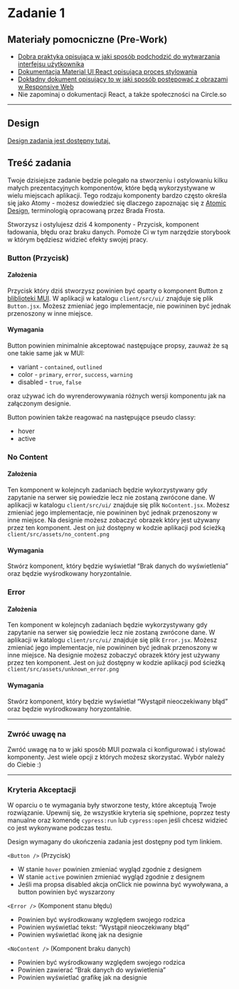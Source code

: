 # Zadanie 1

## Materiały pomocniczne (Pre-Work)
- [Dobra praktyka opisująca w jaki sposób podchodzić do wytwarzania interfejsu użytkownika](https://www.componentdriven.org/)
- [Dokumentacja Material UI React opisująca proces stylowania](https://mui.com/customization/how-to-customize/)
- [Dokładny dokument opisujący to w jaki sposób postępować z obrazami w Responsive Web](https://css-tricks.com/a-guide-to-the-responsive-images-syntax-in-html/)
- Nie zapominaj o dokumentacji React, a także społeczności na Circle.so

---
## Design

[Design zadania jest dostępny tutaj.](https://www.figma.com/file/QkPgOAUtwNWa9d0q0Gsztg/Designs?node-id=417%3A5570)

## Treść zadania
Twoje dzisiejsze zadanie będzie polegało na stworzeniu i ostylowaniu kilku małych prezentacyjnych komponentów, które będą wykorzystywane w wielu miejscach aplikacji. Tego rodzaju komponenty bardzo często określa się jako Atomy - możesz dowiedzieć się dlaczego zapoznając się z [Atomic Design](https://bradfrost.com/blog/post/atomic-web-design/), terminologią opracowaną przez Brada Frosta.

Stworzysz i ostylujesz dziś 4 komponenty - Przycisk, komponent ładowania, błędu oraz braku danych. Pomoże Ci w tym narzędzie storybook w którym będziesz widzieć efekty swojej pracy.

### Button (Przycisk)

#### Założenia
Przycisk który dziś stworzysz powinien być oparty o komponent Button z [bliblioteki MUI](https://mui.com/components/buttons/).
W aplikacji w katalogu `client/src/ui/` znajduje się plik `Button.jsx`. Możesz zmieniać jego implementacje, nie powininen być jednak przenoszony w inne miejsce.

#### Wymagania
Button powinien minimalnie akceptować następujące propsy, zauważ że są one takie same jak w MUI: 
- variant - `contained`, `outlined`
- color - `primary`, `error`, `success`, `warning`
- disabled - `true`, `false`

oraz używać ich do wyrenderowywania różnych wersji komponentu jak na załączonym designie.

Button powinien także reagować na następujące pseudo classy:
- hover
- active


### No Content

#### Założenia
Ten komponent w kolejncyh zadaniach będzie wykorzystywany gdy zapytanie na serwer się powiedzie lecz nie zostaną zwrócone dane.
W aplikacji w katalogu `client/src/ui/` znajduje się plik `NoContent.jsx`. Możesz zmieniać jego implementacje, nie powininen być jednak przenoszony w inne miejsce.
Na designie możesz zobaczyć obrazek który jest używany przez ten komponent. Jest on już dostępny w kodzie aplikacji pod ścieżką `client/src/assets/no_content.png`

#### Wymagania
Stwórz komponent, który będzie wyświetlał “Brak danych do wyświetlenia” oraz będzie wyśrodkowany horyzontalnie.

### Error

#### Założenia
Ten komponent w kolejncyh zadaniach będzie wykorzystywany gdy zapytanie na serwer się powiedzie lecz nie zostaną zwrócone dane.
W aplikacji w katalogu `client/src/ui/` znajduje się plik `Error.jsx`. Możesz zmieniać jego implementacje, nie powininen być jednak przenoszony w inne miejsce.
Na designie możesz zobaczyć obrazek który jest używany przez ten komponent. Jest on już dostępny w kodzie aplikacji pod ścieżką `client/src/assets/unknown_error.png`

#### Wymagania
Stwórz komponent, który będzie wyświetlał “Wystąpił nieoczekiwany błąd” oraz będzie wyśrodkowany horyzontalnie.

---
### Zwróć uwagę na

Zwróć uwagę na to w jaki sposób MUI pozwala ci konfigurować i stylować komponenty.
Jest wiele opcji z których możesz skorzystać. Wybór należy do Ciebie :) 

---
### Kryteria Akceptacji
W oparciu o te wymagania były stworzone testy, które akceptują Twoje rozwiązanie.
Upewnij się, że wszystkie kryteria się spełnione, poprzez testy manualne oraz komendę `cypress:run` lub `cypress:open` jeśli chcesz widzieć co jest wykonywane podczas testu.

Design wymagany do ukończenia zadania jest dostępny pod tym linkiem.

`<Button />` (Przycisk)

- W stanie `hover` powinien zmieniać wygląd zgodnie z designem
- W stanie `active` powinien zmieniać wygląd zgodnie z designem
- Jeśli ma propsa disabled akcja onClick nie powinna być wywoływana, a button powinien być wyszarzony

`<Error />` (Komponent stanu błędu)

- Powinien być wyśrodkowany względem swojego rodzica
- Powinien wyświetlać tekst: “Wystąpił nieoczekiwany błąd”
- Powinien wyświetlać ikonę jak na designie

`<NoContent />` (Komponent braku danych)

- Powinien być wyśrodkowany względem swojego rodzica
- Powinien zawierać “Brak danych do wyświetlenia”
- Powinien wyświetlać grafikę  jak na designie
